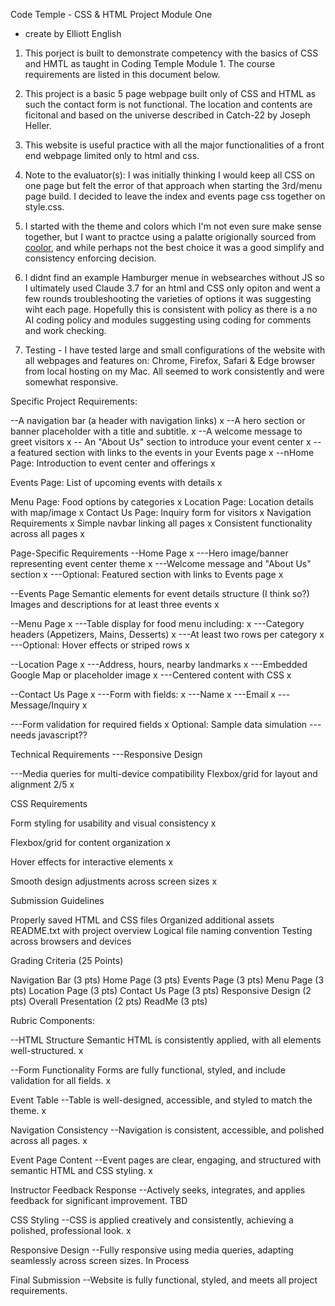 Code Temple - CSS & HTML Project Module One
- create by Elliott English

1. This porject is built to demonstrate competency with the basics of CSS and HMTL as taught in Coding Temple Module 1. The course requirements are listed in this document below. 

2. This project is a basic 5 page webpage built only of CSS and HTML as such the contact form is not functional. The location and contents are ficitonal and based on the universe described in Catch-22 by Joseph Heller.  

3. This website is useful practice with all the major functionalities of a front end webpage limited only to html and css. 

4. Note to the evaluator(s): I was initially thinking I would keep all CSS on one page but felt the error of that approach when starting the 3rd/menu page build. I decided to leave the index and events page css together on style.css.

5. I started with the theme and colors which I'm not even sure make sense together, but I want to practce using a palatte origionally sourced from [coolor](https://coolors.co/), and while perhaps not the best choice it was a good simplify and consistency enforcing decision. 

6. I didnt find an example Hamburger menue in websearches without JS so I ultimately used Claude 3.7 for an html and CSS only opiton and went a few rounds troubleshooting the varieties of options it was suggesting wiht each page. Hopefully this is consistent with policy as there is a no AI coding policy and modules suggesting using coding for comments and work checking. 

7. Testing - I have tested large and small configurations of the website with all webpages and features on: Chrome, Firefox, Safari & Edge browser from local hosting on my Mac.  All seemed to work consistently and were somewhat responsive.

Specific Project Requirements:

--A navigation bar (a header with navigation links)  x
--A hero section or banner placeholder with a title and subtitle. x
--A welcome message to greet visitors x
-- An "About Us" section to introduce your event center x
-- a featured section with links to the events in your Events page x
--nHome Page: Introduction to event center and offerings x

Events Page: List of upcoming events with details x

Menu Page: Food options by categories x
Location Page: Location details with map/image x
Contact Us Page: Inquiry form for visitors x
Navigation Requirements x
Simple navbar linking all pages x
Consistent functionality across all pages x

Page-Specific Requirements
--Home Page x
---Hero image/banner representing event center theme x
---Welcome message and "About Us" section x
---Optional: Featured section with links to Events page x

--Events Page
Semantic elements for event details structure (I think so?)
Images and descriptions for at least three events x

--Menu Page x
---Table display for food menu including: x
---Category headers (Appetizers, Mains, Desserts) x
---At least two rows per category x
---Optional: Hover effects or striped rows x


--Location Page x
---Address, hours, nearby landmarks x
---Embedded Google Map or placeholder image  x
---Centered content with CSS  x

--Contact Us Page x
---Form with fields: x
---Name x
---Email x
---Message/Inquiry x


---Form validation for required fields x
Optional: Sample data simulation  --- needs javascript??

Technical Requirements
---Responsive Design 

---Media queries for multi-device compatibility
Flexbox/grid for layout and alignment 2/5 x  

CSS Requirements

Form styling for usability and visual consistency  x

Flexbox/grid for content organization x

Hover effects for interactive elements x

Smooth design adjustments across screen sizes x

Submission Guidelines

Properly saved HTML and CSS files
Organized additional assets
README.txt with project overview
Logical file naming convention
Testing across browsers and devices

Grading Criteria (25 Points)

Navigation Bar (3 pts)
Home Page (3 pts)
Events Page (3 pts)
Menu Page (3 pts)
Location Page (3 pts)
Contact Us Page (3 pts)
Responsive Design (2 pts)
Overall Presentation (2 pts)
ReadMe (3 pts)


Rubric Components:

--HTML Structure
Semantic HTML is consistently applied, with all elements well-structured.
x

--Form Functionality
Forms are fully functional, styled, and include validation for all fields. x

Event Table
--Table is well-designed, accessible, and styled to match the theme.  x

Navigation Consistency
--Navigation is consistent, accessible, and polished across all pages.   x

Event Page Content
--Event pages are clear, engaging, and structured with semantic HTML and CSS styling.   x

Instructor Feedback Response
--Actively seeks, integrates, and applies feedback for significant improvement. TBD

CSS Styling
--CSS is applied creatively and consistently, achieving a polished, professional look.   x

Responsive Design
--Fully responsive using media queries, adapting seamlessly across screen sizes. In Process

Final Submission
--Website is fully functional, styled, and meets all project requirements.